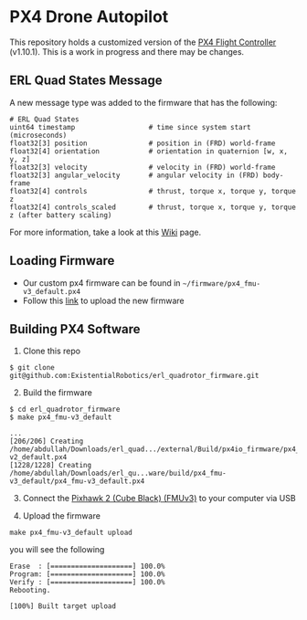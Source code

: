 # PX4 Drone Autopilot


This repository holds a customized version of the [PX4 Flight Controller](https://github.com/PX4/PX4-Autopilot) (v1.10.1). This is a work in progress and there may be changes. 



## ERL Quad States Message 
A new message type was added to the firmware that has the following: 
```
# ERL Quad States 
uint64 timestamp                  # time since system start (microseconds)
float32[3] position               # position in (FRD) world-frame  
float32[4] orientation            # orientation in quaternion [w, x, y, z]
float32[3] velocity               # velocity in (FRD) world-frame 
float32[3] angular_velocity       # angular velocity in (FRD) body-frame 
float32[4] controls               # thrust, torque x, torque y, torque z 
float32[4] controls_scaled        # thrust, torque x, torque y, torque z (after battery scaling) 
```

For more information, take a look at this [Wiki](https://github.com/ExistentialRobotics/erl_quadrotor_firmware/wiki/Custom-Message) page. 

## Loading Firmware 
* Our custom px4 firmware can be found in ```~/firmware/px4_fmu-v3_default.px4```
* Follow this [link](https://docs.px4.io/main/en/config/firmware.html) to upload the new firmware 


## Building PX4 Software

1. Clone this repo 
```
$ git clone git@github.com:ExistentialRobotics/erl_quadrotor_firmware.git
```
2. Build the firmware 
```
$ cd erl_quadrotor_firmware
$ make px4_fmu-v3_default 
```
```
...
[206/206] Creating /home/abdullah/Downloads/erl_quad.../external/Build/px4io_firmware/px4_io-v2_default.px4
[1228/1228] Creating /home/abdullah/Downloads/erl_qu...ware/build/px4_fmu-v3_default/px4_fmu-v3_default.px4
```
3. Connect the [Pixhawk 2 (Cube Black) (FMUv3)](https://docs.px4.io/main/en/flight_controller/pixhawk-2.html) to your computer via USB

4. Upload the firmware 
```
make px4_fmu-v3_default upload 
```
you will see the following
```
Erase  : [====================] 100.0%
Program: [====================] 100.0%
Verify : [====================] 100.0%
Rebooting.

[100%] Built target upload
```
